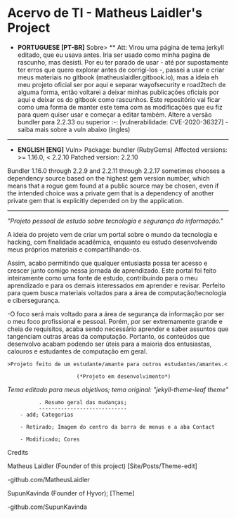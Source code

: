 # Acervo de TI - Matheus Laidler's Project
 - **PORTUGUESE [PT-BR]**
Sobre>
** Att: Virou uma página de tema jerkyll editado, que eu usava antes. Iria ser usado como minha pagina de rascunho, mas desisti. Por eu ter parado de usar - até por supostamente ter erros que quero explorar antes de corrigí-los -, passei a usar e criar meus materiais no gitbook (matheuslaidler.gitbook.io), mas a ideia eh meu projeto oficial ser por aqui e separar wayofsecurity e road2tech de alguma forma, então voltarei a deixar minhas publicações oficiais por aqui e deixar os do gitbook como rascunhos. Este repositório vai ficar como uma forma de manter este tema com as modificações que eu fiz para quem quiser usar e começar a editar também. Altere a versão bundler para 2.2.33 ou superior :-: [vulnerabilidade: CVE-2020-36327] - saiba mais sobre a vuln abaixo (ingles)
____________________________________________________________________________________
 - **ENGLISH [ENG]**
Vuln>
Package: bundler (RubyGems)
Affected versions: >= 1.16.0, < 2.2.10
Patched version: 2.2.10

Bundler 1.16.0 through 2.2.9 and 2.2.11 through 2.2.17 sometimes chooses a dependency source based on the highest gem version number, which means that a rogue gem found at a public source may be chosen, even if the intended choice was a private gem that is a dependency of another private gem that is explicitly depended on by the application.
____________________________________________________________________________________
<i>"Projeto pessoal de estudo sobre tecnologia e segurança da informação."</i>


A ideia do projeto vem de criar um portal sobre o mundo da tecnologia e hacking, com finalidade acadêmica, enquanto eu estudo desenvolvendo meus próprios materiais e compartilhando-os. 

Assim, acabo permitindo que qualquer entusiasta possa ter acesso e crescer junto comigo nessa jornada de aprendizado.
Este portal foi feito inteiramente como uma fonte de estudo, contribuíndo para o meu aprendizado e para os demais interessados em aprender e revisar.
Perfeito para quem busca materiais voltados para a área de computação/tecnologia e cibersegurança.
 
 -O foco será mais voltado para a área de segurança da informação por ser o meu foco profissional e pessoal. Porém, por ser extremamente grande e cheia de requisitos, acaba sendo necessário aprender e saber assuntos que tangenciam outras áreas da computação. Portanto, os conteúdos que desenvolvo acabam podendo ser úteis para a maioria dos entusiastas, calouros e estudantes de computação em geral.
    
    >Projeto feito de um estudante/amante para outros estudantes/amantes.<
    
                          (*Projeto em desenvolvimento*)
                          
                          
*Tema editado para meus objetivos; tema original: "jekyll-theme-leaf theme"*
              
              . Resumo geral das mudanças;
              ----------------------------
        - add; Categorias
        
        - Retirado; Imagem do centro da barra de menus e a aba Contact
        
        - Modificado; Cores



Credits

Matheus Laidler (Founder of this project) [Site/Posts/Theme-edit]

   -github.com/MatheusLaidler
 
 
SupunKavinda (Founder of Hyvor); [Theme]

   -github.com/SupunKavinda
